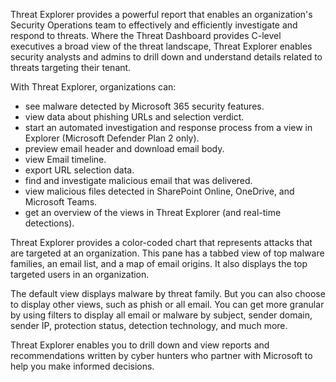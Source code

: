 Threat Explorer provides a powerful report that enables an organization's Security Operations team to effectively and efficiently investigate and respond to threats. Where the Threat Dashboard provides C-level executives a broad view of the threat landscape, Threat Explorer enables security analysts and admins to drill down and understand details related to threats targeting their tenant.

With Threat Explorer, organizations can:

 -  see malware detected by Microsoft 365 security features.
 -  view data about phishing URLs and selection verdict.
 -  start an automated investigation and response process from a view in Explorer (Microsoft Defender Plan 2 only).
 -  preview email header and download email body.
 -  view Email timeline.
 -  export URL selection data.
 -  find and investigate malicious email that was delivered.
 -  view malicious files detected in SharePoint Online, OneDrive, and Microsoft Teams.
 -  get an overview of the views in Threat Explorer (and real-time detections).

Threat Explorer provides a color-coded chart that represents attacks that are targeted at an organization. This pane has a tabbed view of top malware families, an email list, and a map of email origins. It also displays the top targeted users in an organization.

The default view displays malware by threat family. But you can also choose to display other views, such as phish or all email. You can get more granular by using filters to display all email or malware by subject, sender domain, sender IP, protection status, detection technology, and much more.

Threat Explorer enables you to drill down and view reports and recommendations written by cyber hunters who partner with Microsoft to help you make informed decisions.
